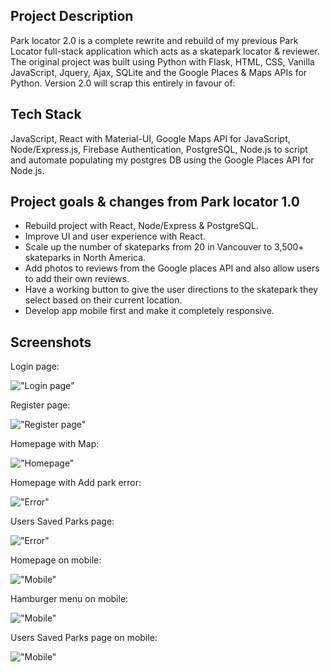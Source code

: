 ## Project Description

Park locator 2.0 is a complete rewrite and rebuild of my previous Park Locator full-stack application which acts as a skatepark locator & reviewer. The original project was built using Python with Flask, HTML, CSS, Vanilla JavaScript, Jquery, Ajax, SQLite and the Google Places & Maps APIs for Python. Version 2.0 will scrap this entirely in favour of:

## Tech Stack

JavaScript, React with Material-UI, Google Maps API for JavaScript, Node/Express.js, Firebase Authentication, PostgreSQL, Node.js to script and automate populating my postgres DB using the Google Places API for Node.js.

## Project goals & changes from Park locator 1.0

- Rebuild project with React, Node/Express & PostgreSQL.
- Improve UI and user experience with React.
- Scale up the number of skateparks from 20 in Vancouver to 3,500+ skateparks in North America.
- Add photos to reviews from the Google places API and also allow users to add their own reviews.
- Have a working button to give the user directions to the skatepark they select based on their current location.
- Develop app mobile first and make it completely responsive.

## Screenshots

Login page:

!["Login page"](/Docs/Screenshots/9.png)

Register page:

!["Register page"](/Docs/Screenshots/10.png)

Homepage with Map:

!["Homepage"](/Docs/Screenshots/3.png)

Homepage with Add park error:

!["Error"](/Docs/Screenshots/4.png)

Users Saved Parks page:

!["Error"](/Docs/Screenshots/5.png)

Homepage on mobile:

!["Mobile"](/Docs/Screenshots/6.png)

Hamburger menu on mobile:

!["Mobile"](/Docs/Screenshots/7.png)

Users Saved Parks page on mobile:

!["Mobile"](/Docs/Screenshots/8.png)

